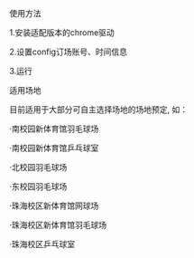 使用方法

  1.安装适配版本的chrome驱动
  
  2.设置config订场账号、时间信息
  
  3.运行



适用场地

目前适用于大部分可自主选择场地的场地预定, 如：

  ·南校园新体育馆羽毛球场
  
  ·南校园新体育馆乒乓球室
  
  ·北校园羽毛球场
  
  ·东校园羽毛球场
  
  ·珠海校区新体育馆网球场
  
  ·珠海校区新体育馆羽毛球场
  
  ·珠海校区乒乓球室
